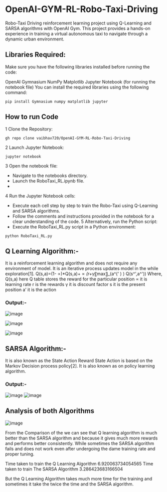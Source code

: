 # OpenAI-GYM-RL-Robo-Taxi-Driving

Robo-Taxi Driving reinforcement learning project using Q-Learning and SARSA algorithms with OpenAI Gym. This project provides a hands-on experience in training a virtual autonomous taxi to navigate through a dynamic urban environment.



## Libraries Required:
Make sure you have the following libraries installed before running the code:

OpenAI Gymnasium 
NumPy
Matplotlib
Jupyter Notebook (for running the notebook file)
You can install the required libraries using the following command:
```
pip install Gymnasium numpy matplotlib jupyter

```
## How to run Code 
1 Clone the Repository:
```
gh repo clone vaibhav720/OpenAI-GYM-RL-Robo-Taxi-Driving

```
2 Launch Jupyter Notebook:
```
jupyter notebook

```

3 Open the notebook file:

* Navigate to the notebooks directory.
* Launch the RoboTaxi_RL.ipynb file.
* 
4 Run the Jupyter Notebook cells:

* Execute each cell step by step to train the Robo-Taxi using Q-Learning and SARSA algorithms.
* Follow the comments and instructions provided in the notebook for a clear understanding of the code.
5 Alternatively, run the Python script:
* Execute the RoboTaxi_RL.py script in a Python environment:
```
python RoboTaxi_RL.py

```
## Q Learning Algorithm:-

It is a reinforcement learning algorithm and does not require any environment of model. It is an iterative process updates model in the while exploration[1].
	Q(s,a)=(1- ∝)*Q(s,a)+ ∝ *(r+γ*〖max〗_(a^(' ) ) Q(s^',a^'))
Where, 
Q(s,a) here Q table stores the reward for the particular  position
∝ it is learning rate
r is the rewards
γ it is discount factor
s it is the present position
a’ it is the action
### Output:- 
![image](https://github.com/vaibhav720/OpenAI-GYM-RL-Robo-Taxi-Driving/assets/56918464/49393031-c156-4a52-afff-7fa54ba1d2ab)

![image](https://github.com/vaibhav720/OpenAI-GYM-RL-Robo-Taxi-Driving/assets/56918464/277e5620-0da1-409a-82e0-47c29ec1c66e)

![image](https://github.com/vaibhav720/OpenAI-GYM-RL-Robo-Taxi-Driving/assets/56918464/a942b393-5d5d-4369-9e30-3a45a8208c8c)

## SARSA Algorithm:-
It is also known as the State Action Reward State Action is based on the Markov Decision process policy[2]. It is also known as on policy learning algorithm.

### Output:-
![image](https://github.com/vaibhav720/OpenAI-GYM-RL-Robo-Taxi-Driving/assets/56918464/f87a326a-47bf-4787-9c84-740d930d5c40)
![image](https://github.com/vaibhav720/OpenAI-GYM-RL-Robo-Taxi-Driving/assets/56918464/9b6751e3-6437-4c5e-a851-260319f64c7e)

## Analysis of both Algorithms

![image](https://github.com/vaibhav720/OpenAI-GYM-RL-Robo-Taxi-Driving/assets/56918464/eee9ef08-3380-4b9c-92f3-5d981b012b7e)

From the Comparison of the we can see that Q learning algorithm is much better than the SARSA algorithm and because it gives much more rewards and performs better consistently. While sometimes the SARSA algorithm fails and does not work even after undergoing the dame training rate and proper tuning.


Time taken to train the Q Learning Algorithm  6.920063734054565
Time taken to train The SARSA Algorithm  3.286423683166504

But the Q Learning Algorithm takes much more time for the training and sometimes it take the twice the time and the SARSA algorithm. 




